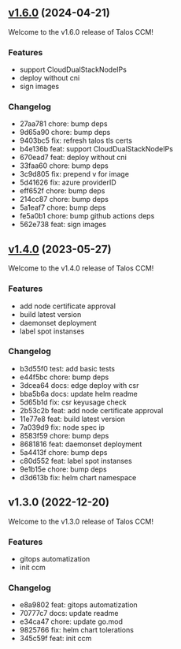 
<a name="v1.6.0"></a>
## [v1.6.0](https://github.com/siderolabs/talos-cloud-controller-manager/compare/v1.4.0...v1.6.0) (2024-04-21)

Welcome to the v1.6.0 release of Talos CCM!

### Features
- support CloudDualStackNodeIPs
- deploy without cni
- sign images

### Changelog

* 27aa781 chore: bump deps
* 9d65a90 chore: bump deps
* 9403bc5 fix: refresh talos tls certs
* b4e136b feat: support CloudDualStackNodeIPs
* 670ead7 feat: deploy without cni
* 33faa60 chore: bump deps
* 3c9d805 fix: prepend v for image
* 5d41626 fix: azure providerID
* eff652f chore: bump deps
* 214cc87 chore: bump deps
* 5a1eaf7 chore: bump deps
* fe5a0b1 chore: bump github actions deps
* 562e738 feat: sign images

<a name="v1.4.0"></a>
## [v1.4.0](https://github.com/siderolabs/talos-cloud-controller-manager/compare/v1.3.0...v1.4.0) (2023-05-27)

Welcome to the v1.4.0 release of Talos CCM!

### Features
- add node certificate approval
- build latest version
- daemonset deployment
- label spot instanses

### Changelog

* b3d55f0 test: add basic tests
* e44f5bc chore: bump deps
* 3dcea64 docs: edge deploy with csr
* bba5b6a docs: update helm readme
* 5d65b1d fix: csr keyusage check
* 2b53c2b feat: add node certificate approval
* 11e77e8 feat: build latest version
* 7a039d9 fix: node spec ip
* 8583f59 chore: bump deps
* 8681816 feat: daemonset deployment
* 5a4413f chore: bump deps
* c80d552 feat: label spot instanses
* 9e1b15e chore: bump deps
* d3d613b fix: helm chart namespace

<a name="v1.3.0"></a>
## v1.3.0 (2022-12-20)

Welcome to the v1.3.0 release of Talos CCM!

### Features
- gitops automatization
- init ccm

### Changelog

* e8a9802 feat: gitops automatization
* 70777c7 docs: update readme
* e34ca47 chore: update go.mod
* 9825766 fix: helm chart tolerations
* 345c59f feat: init ccm
